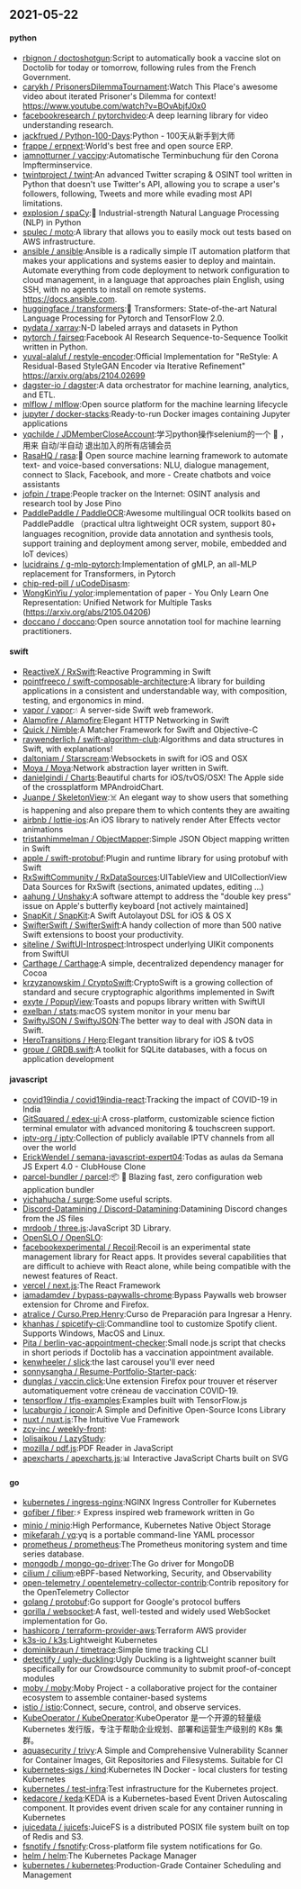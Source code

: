## 2021-05-22

#### python
* [rbignon / doctoshotgun](https://github.com/rbignon/doctoshotgun):Script to automatically book a vaccine slot on Doctolib for today or tomorrow, following rules from the French Government.
* [carykh / PrisonersDilemmaTournament](https://github.com/carykh/PrisonersDilemmaTournament):Watch This Place's awesome video about iterated Prisoner's Dilemma for context! https://www.youtube.com/watch?v=BOvAbjfJ0x0
* [facebookresearch / pytorchvideo](https://github.com/facebookresearch/pytorchvideo):A deep learning library for video understanding research.
* [jackfrued / Python-100-Days](https://github.com/jackfrued/Python-100-Days):Python - 100天从新手到大师
* [frappe / erpnext](https://github.com/frappe/erpnext):World's best free and open source ERP.
* [iamnotturner / vaccipy](https://github.com/iamnotturner/vaccipy):Automatische Terminbuchung für den Corona Impfterminservice.
* [twintproject / twint](https://github.com/twintproject/twint):An advanced Twitter scraping & OSINT tool written in Python that doesn't use Twitter's API, allowing you to scrape a user's followers, following, Tweets and more while evading most API limitations.
* [explosion / spaCy](https://github.com/explosion/spaCy):💫
Industrial-strength Natural Language Processing (NLP) in Python
* [spulec / moto](https://github.com/spulec/moto):A library that allows you to easily mock out tests based on AWS infrastructure.
* [ansible / ansible](https://github.com/ansible/ansible):Ansible is a radically simple IT automation platform that makes your applications and systems easier to deploy and maintain. Automate everything from code deployment to network configuration to cloud management, in a language that approaches plain English, using SSH, with no agents to install on remote systems. https://docs.ansible.com.
* [huggingface / transformers](https://github.com/huggingface/transformers):🤗
Transformers: State-of-the-art Natural Language Processing for Pytorch and TensorFlow 2.0.
* [pydata / xarray](https://github.com/pydata/xarray):N-D labeled arrays and datasets in Python
* [pytorch / fairseq](https://github.com/pytorch/fairseq):Facebook AI Research Sequence-to-Sequence Toolkit written in Python.
* [yuval-alaluf / restyle-encoder](https://github.com/yuval-alaluf/restyle-encoder):Official Implementation for "ReStyle: A Residual-Based StyleGAN Encoder via Iterative Refinement" https://arxiv.org/abs/2104.02699
* [dagster-io / dagster](https://github.com/dagster-io/dagster):A data orchestrator for machine learning, analytics, and ETL.
* [mlflow / mlflow](https://github.com/mlflow/mlflow):Open source platform for the machine learning lifecycle
* [jupyter / docker-stacks](https://github.com/jupyter/docker-stacks):Ready-to-run Docker images containing Jupyter applications
* [yqchilde / JDMemberCloseAccount](https://github.com/yqchilde/JDMemberCloseAccount):学习python操作selenium的一个
🌰
，用来 自动/半自动 退出加入的所有店铺会员
* [RasaHQ / rasa](https://github.com/RasaHQ/rasa):💬
Open source machine learning framework to automate text- and voice-based conversations: NLU, dialogue management, connect to Slack, Facebook, and more - Create chatbots and voice assistants
* [jofpin / trape](https://github.com/jofpin/trape):People tracker on the Internet: OSINT analysis and research tool by Jose Pino
* [PaddlePaddle / PaddleOCR](https://github.com/PaddlePaddle/PaddleOCR):Awesome multilingual OCR toolkits based on PaddlePaddle （practical ultra lightweight OCR system, support 80+ languages recognition, provide data annotation and synthesis tools, support training and deployment among server, mobile, embedded and IoT devices）
* [lucidrains / g-mlp-pytorch](https://github.com/lucidrains/g-mlp-pytorch):Implementation of gMLP, an all-MLP replacement for Transformers, in Pytorch
* [chip-red-pill / uCodeDisasm](https://github.com/chip-red-pill/uCodeDisasm):
* [WongKinYiu / yolor](https://github.com/WongKinYiu/yolor):implementation of paper - You Only Learn One Representation: Unified Network for Multiple Tasks (https://arxiv.org/abs/2105.04206)
* [doccano / doccano](https://github.com/doccano/doccano):Open source annotation tool for machine learning practitioners.

#### swift
* [ReactiveX / RxSwift](https://github.com/ReactiveX/RxSwift):Reactive Programming in Swift
* [pointfreeco / swift-composable-architecture](https://github.com/pointfreeco/swift-composable-architecture):A library for building applications in a consistent and understandable way, with composition, testing, and ergonomics in mind.
* [vapor / vapor](https://github.com/vapor/vapor):💧
A server-side Swift web framework.
* [Alamofire / Alamofire](https://github.com/Alamofire/Alamofire):Elegant HTTP Networking in Swift
* [Quick / Nimble](https://github.com/Quick/Nimble):A Matcher Framework for Swift and Objective-C
* [raywenderlich / swift-algorithm-club](https://github.com/raywenderlich/swift-algorithm-club):Algorithms and data structures in Swift, with explanations!
* [daltoniam / Starscream](https://github.com/daltoniam/Starscream):Websockets in swift for iOS and OSX
* [Moya / Moya](https://github.com/Moya/Moya):Network abstraction layer written in Swift.
* [danielgindi / Charts](https://github.com/danielgindi/Charts):Beautiful charts for iOS/tvOS/OSX! The Apple side of the crossplatform MPAndroidChart.
* [Juanpe / SkeletonView](https://github.com/Juanpe/SkeletonView):☠️
An elegant way to show users that something is happening and also prepare them to which contents they are awaiting
* [airbnb / lottie-ios](https://github.com/airbnb/lottie-ios):An iOS library to natively render After Effects vector animations
* [tristanhimmelman / ObjectMapper](https://github.com/tristanhimmelman/ObjectMapper):Simple JSON Object mapping written in Swift
* [apple / swift-protobuf](https://github.com/apple/swift-protobuf):Plugin and runtime library for using protobuf with Swift
* [RxSwiftCommunity / RxDataSources](https://github.com/RxSwiftCommunity/RxDataSources):UITableView and UICollectionView Data Sources for RxSwift (sections, animated updates, editing ...)
* [aahung / Unshaky](https://github.com/aahung/Unshaky):A software attempt to address the "double key press" issue on Apple's butterfly keyboard [not actively maintained]
* [SnapKit / SnapKit](https://github.com/SnapKit/SnapKit):A Swift Autolayout DSL for iOS & OS X
* [SwifterSwift / SwifterSwift](https://github.com/SwifterSwift/SwifterSwift):A handy collection of more than 500 native Swift extensions to boost your productivity.
* [siteline / SwiftUI-Introspect](https://github.com/siteline/SwiftUI-Introspect):Introspect underlying UIKit components from SwiftUI
* [Carthage / Carthage](https://github.com/Carthage/Carthage):A simple, decentralized dependency manager for Cocoa
* [krzyzanowskim / CryptoSwift](https://github.com/krzyzanowskim/CryptoSwift):CryptoSwift is a growing collection of standard and secure cryptographic algorithms implemented in Swift
* [exyte / PopupView](https://github.com/exyte/PopupView):Toasts and popups library written with SwiftUI
* [exelban / stats](https://github.com/exelban/stats):macOS system monitor in your menu bar
* [SwiftyJSON / SwiftyJSON](https://github.com/SwiftyJSON/SwiftyJSON):The better way to deal with JSON data in Swift.
* [HeroTransitions / Hero](https://github.com/HeroTransitions/Hero):Elegant transition library for iOS & tvOS
* [groue / GRDB.swift](https://github.com/groue/GRDB.swift):A toolkit for SQLite databases, with a focus on application development

#### javascript
* [covid19india / covid19india-react](https://github.com/covid19india/covid19india-react):Tracking the impact of COVID-19 in India
* [GitSquared / edex-ui](https://github.com/GitSquared/edex-ui):A cross-platform, customizable science fiction terminal emulator with advanced monitoring & touchscreen support.
* [iptv-org / iptv](https://github.com/iptv-org/iptv):Collection of publicly available IPTV channels from all over the world
* [ErickWendel / semana-javascript-expert04](https://github.com/ErickWendel/semana-javascript-expert04):Todas as aulas da Semana JS Expert 4.0 - ClubHouse Clone
* [parcel-bundler / parcel](https://github.com/parcel-bundler/parcel):📦
🚀
Blazing fast, zero configuration web application bundler
* [yichahucha / surge](https://github.com/yichahucha/surge):Some useful scripts.
* [Discord-Datamining / Discord-Datamining](https://github.com/Discord-Datamining/Discord-Datamining):Datamining Discord changes from the JS files
* [mrdoob / three.js](https://github.com/mrdoob/three.js):JavaScript 3D Library.
* [OpenSLO / OpenSLO](https://github.com/OpenSLO/OpenSLO):
* [facebookexperimental / Recoil](https://github.com/facebookexperimental/Recoil):Recoil is an experimental state management library for React apps. It provides several capabilities that are difficult to achieve with React alone, while being compatible with the newest features of React.
* [vercel / next.js](https://github.com/vercel/next.js):The React Framework
* [iamadamdev / bypass-paywalls-chrome](https://github.com/iamadamdev/bypass-paywalls-chrome):Bypass Paywalls web browser extension for Chrome and Firefox.
* [atralice / Curso.Prep.Henry](https://github.com/atralice/Curso.Prep.Henry):Curso de Preparación para Ingresar a Henry.
* [khanhas / spicetify-cli](https://github.com/khanhas/spicetify-cli):Commandline tool to customize Spotify client. Supports Windows, MacOS and Linux.
* [Pita / berlin-vac-appointment-checker](https://github.com/Pita/berlin-vac-appointment-checker):Small node.js script that checks in short periods if Doctolib has a vaccination appointment available.
* [kenwheeler / slick](https://github.com/kenwheeler/slick):the last carousel you'll ever need
* [sonnysangha / Resume-Portfolio-Starter-pack](https://github.com/sonnysangha/Resume-Portfolio-Starter-pack):
* [dunglas / vaccin.click](https://github.com/dunglas/vaccin.click):Une extension Firefox pour trouver et réserver automatiquement votre créneau de vaccination COVID-19.
* [tensorflow / tfjs-examples](https://github.com/tensorflow/tfjs-examples):Examples built with TensorFlow.js
* [lucaburgio / iconoir](https://github.com/lucaburgio/iconoir):A Simple and Definitive Open-Source Icons Library
* [nuxt / nuxt.js](https://github.com/nuxt/nuxt.js):The Intuitive Vue Framework
* [zcy-inc / weekly-front](https://github.com/zcy-inc/weekly-front):
* [lolisaikou / LazyStudy](https://github.com/lolisaikou/LazyStudy):
* [mozilla / pdf.js](https://github.com/mozilla/pdf.js):PDF Reader in JavaScript
* [apexcharts / apexcharts.js](https://github.com/apexcharts/apexcharts.js):📊
Interactive JavaScript Charts built on SVG

#### go
* [kubernetes / ingress-nginx](https://github.com/kubernetes/ingress-nginx):NGINX Ingress Controller for Kubernetes
* [gofiber / fiber](https://github.com/gofiber/fiber):⚡️
Express inspired web framework written in Go
* [minio / minio](https://github.com/minio/minio):High Performance, Kubernetes Native Object Storage
* [mikefarah / yq](https://github.com/mikefarah/yq):yq is a portable command-line YAML processor
* [prometheus / prometheus](https://github.com/prometheus/prometheus):The Prometheus monitoring system and time series database.
* [mongodb / mongo-go-driver](https://github.com/mongodb/mongo-go-driver):The Go driver for MongoDB
* [cilium / cilium](https://github.com/cilium/cilium):eBPF-based Networking, Security, and Observability
* [open-telemetry / opentelemetry-collector-contrib](https://github.com/open-telemetry/opentelemetry-collector-contrib):Contrib repository for the OpenTelemetry Collector
* [golang / protobuf](https://github.com/golang/protobuf):Go support for Google's protocol buffers
* [gorilla / websocket](https://github.com/gorilla/websocket):A fast, well-tested and widely used WebSocket implementation for Go.
* [hashicorp / terraform-provider-aws](https://github.com/hashicorp/terraform-provider-aws):Terraform AWS provider
* [k3s-io / k3s](https://github.com/k3s-io/k3s):Lightweight Kubernetes
* [dominikbraun / timetrace](https://github.com/dominikbraun/timetrace):Simple time tracking CLI
* [detectify / ugly-duckling](https://github.com/detectify/ugly-duckling):Ugly Duckling is a lightweight scanner built specifically for our Crowdsource community to submit proof-of-concept modules
* [moby / moby](https://github.com/moby/moby):Moby Project - a collaborative project for the container ecosystem to assemble container-based systems
* [istio / istio](https://github.com/istio/istio):Connect, secure, control, and observe services.
* [KubeOperator / KubeOperator](https://github.com/KubeOperator/KubeOperator):KubeOperator 是一个开源的轻量级 Kubernetes 发行版，专注于帮助企业规划、部署和运营生产级别的 K8s 集群。
* [aquasecurity / trivy](https://github.com/aquasecurity/trivy):A Simple and Comprehensive Vulnerability Scanner for Container Images, Git Repositories and Filesystems. Suitable for CI
* [kubernetes-sigs / kind](https://github.com/kubernetes-sigs/kind):Kubernetes IN Docker - local clusters for testing Kubernetes
* [kubernetes / test-infra](https://github.com/kubernetes/test-infra):Test infrastructure for the Kubernetes project.
* [kedacore / keda](https://github.com/kedacore/keda):KEDA is a Kubernetes-based Event Driven Autoscaling component. It provides event driven scale for any container running in Kubernetes
* [juicedata / juicefs](https://github.com/juicedata/juicefs):JuiceFS is a distributed POSIX file system built on top of Redis and S3.
* [fsnotify / fsnotify](https://github.com/fsnotify/fsnotify):Cross-platform file system notifications for Go.
* [helm / helm](https://github.com/helm/helm):The Kubernetes Package Manager
* [kubernetes / kubernetes](https://github.com/kubernetes/kubernetes):Production-Grade Container Scheduling and Management
